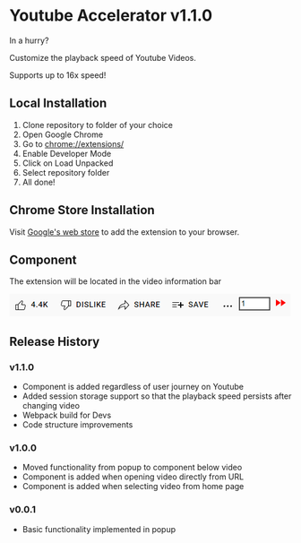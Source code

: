 # Youtube Accelerator v1.1.0

In a hurry?

Customize the playback speed of Youtube Videos.

Supports up to 16x speed!

## Local Installation

1. Clone repository to folder of your choice
2. Open Google Chrome
3. Go to [chrome://extensions/](chrome://extensions/)
4. Enable Developer Mode
5. Click on Load Unpacked
6. Select repository folder
7. All done!

## Chrome Store Installation

Visit [Google's web store](https://chrome.google.com/webstore/detail/youtube-accelerator/ajobbbellhaokbfkgkcpapmbenlccokd) to add the extension to your browser.

## Component

The extension will be located in the video information bar

![Booster Component](./docs/component.png)

## Release History

### v1.1.0

- Component is added regardless of user journey on Youtube
- Added session storage support so that the playback speed persists after changing video
- Webpack build for Devs
- Code structure improvements

### v1.0.0

- Moved functionality from popup to component below video
- Component is added when opening video directly from URL
- Component is added when selecting video from home page

### v0.0.1

- Basic functionality implemented in popup
